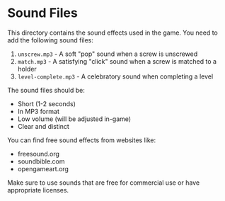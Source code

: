 # Sound Files

This directory contains the sound effects used in the game. You need to add the following sound files:

1. `unscrew.mp3` - A soft "pop" sound when a screw is unscrewed
2. `match.mp3` - A satisfying "click" sound when a screw is matched to a holder
3. `level-complete.mp3` - A celebratory sound when completing a level

The sound files should be:
- Short (1-2 seconds)
- In MP3 format
- Low volume (will be adjusted in-game)
- Clear and distinct

You can find free sound effects from websites like:
- freesound.org
- soundbible.com
- opengameart.org

Make sure to use sounds that are free for commercial use or have appropriate licenses. 